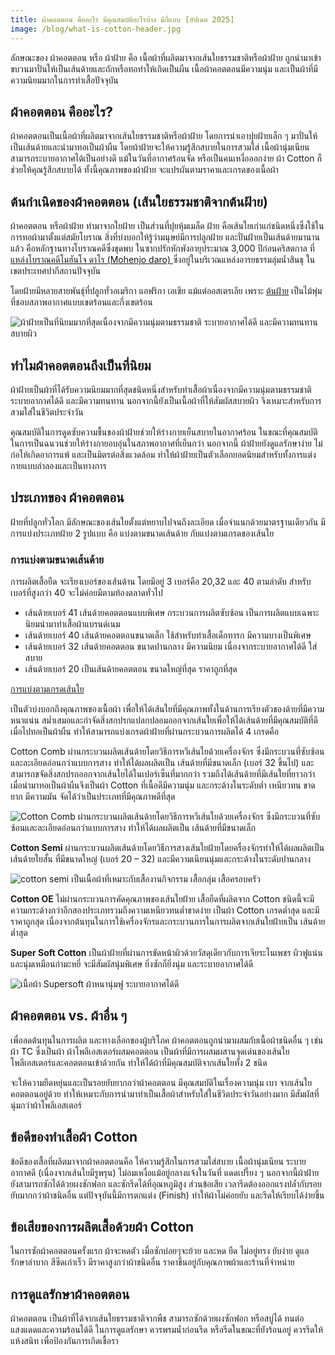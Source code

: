 ```yaml
---
title: ผ้าคอตตอน คืออะไร มีคุณสมบัติอะไรบ้าง มีกี่แบบ [อัปเดต 2025]
image: /blog/what-is-cotton-header.jpg
---
```


ลักษณะของ ผ้าคอตตอน หรือ ผ้าฝ้าย คือ เนื้อผ้าที่ผลิตมาจากเส้นใยธรรมชาติหรือผ้าฝ้าย ถูกนำมาเข้าขบวนมาปั่นให้เป็นเส้นด้ายและถักหรือทอทำให้เกิดเป็นผืน เนื้อผ้าคอตตอนมีความนุ่ม และเป็นผ้าที่มีความนิยมมากในการทำเสื้อปัจจุบัน

## ผ้าคอตตอน คืออะไร?

ผ้าคอตตอนเป็นเนื้อผ้าที่ผลิตมาจากเส้นใยธรรมชาติหรือผ้าฝ้าย โดยการนำเอาปุยฝ้ายเล็ก ๆ มาปั่นให้เป็นเส้นด้ายและนำมาทอเป็นผ้าผืน โดยผ้าฝ้ายจะให้ความรู้สึกสบายในการสวมใส่ เนื้อผ้านุ่มเนียน สามารถระบายอากาศได้เป็นอย่างดี แม้ในวันที่อากาศร้อนจัด หรือเป็นคนเหงื่อออกง่าย ผ้า Cotton ก็ช่วยให้คุณรู้สึกสบายได้ ทั้งนี้คุณภาพของผ้าฝ้าย จะแปรผันตามราคาและเกรดของเนื้อผ้า

## ต้นกำเนิดของผ้าคอตตอน (เส้นใยธรรมชาติจากต้นฝ้าย)

ผ้าคอตตอน หรือผ้าฝ้าย ทำมาจากใยฝ้าย เป็นส่วนที่ปุยหุ้มเมล็ด ฝ้าย คือเส้นใยเก่าแก่ชนิดหนึ่งซึ่งใช้ในการทอผ้ามาตั้งแต่สมัยโบราณ สิ่งที่บ่งบอกให้รู้ว่ามนุษย์มีการปลูกฝ้าย และปั่นฝ้ายเป็นเส้นด้ายมานานแล้ว คือหลักฐานทางโบราณคดีซึ่งขุดพบ ในซากปรักหักพังอายุประมาณ 3,000 ปีก่อนคริสตกาล ที่[แหล่งโบราณคดีโมฮันโจ ดาโร (Mohenjo daro) ](/https://artsandculture.google.com/entity/m0k9kx?hl=th) ซึ่งอยู่ในบริเวณแหล่งอารยธรรมลุ่มน้ำสินธุ ในเขตประเทศปากีสถานปัจจุบัน

โดยฝ้ายมีหลายสายพันธุ์ที่ปลูกทั่วอเมริกา แอฟริกา เอเชีย แม้แต่ออสเตรเลีย เพราะ [ต้นฝ้าย](https://khaolan.redcross.or.th/ฝ้าย/#:~:text=ลักษณะของต้นฝ้าย,มีขนละเอียดขึ้นหนาแน่น) เป็นไม้พุ่มที่ชอบสภาพอากาศแบบเขตร้อนและกึ่งเขตร้อน


![ผ้าฝ้ายเป็นที่นิยมมากที่สุดเนื่องจากมีความนุ่มตามธรรมชาติ ระบายอากาศได้ดี และมีความทนทาน สบายผิว](/blog/what-is-cotton-1.jpg)

## ทำไมผ้าคอตตอนถึงเป็นที่นิยม

ผ้าฝ้ายเป็นผ้าที่ได้รับความนิยมมากที่สุดชนิดหนึ่งสำหรับทำเสื้อผ้าเนื่องจากมีความนุ่มตามธรรมชาติ ระบายอากาศได้ดี และมีความทนทาน นอกจากนี้ยังเป็นเนื้อผ้าที่ให้สัมผัสสบายผิว จึงเหมาะสำหรับการสวมใส่ในชีวิตประจำวัน

คุณสมบัติในการดูดซับความชื้นของผ้าฝ้ายช่วยให้ร่างกายเย็นสบายในอากาศร้อน ในขณะที่คุณสมบัติในการเป็นฉนวนช่วยให้ร่างกายอบอุ่นในสภาพอากาศที่เย็นกว่า นอกจากนี้ ผ้าฝ้ายยังดูแลรักษาง่าย ไม่ก่อให้เกิดอาการแพ้ และเป็นมิตรต่อสิ่งแวดล้อม ทำให้ผ้าฝ้ายเป็นตัวเลือกยอดนิยมสำหรับทั้งการแต่งกายแบบลำลองและเป็นทางการ

## ประเภทของ ผ้าคอตตอน

ฝ้ายที่ปลูกทั่วโลก มีลักษณะของเส้นใยตั้งแต่หยาบไปจนถึงละเอียด เมื่อจำแนกด้วยมาตรฐานเดียวกัน มีการแบ่งประเภทฝ้าย 2 รูปแบบ คือ แบ่งตามขนาดเส้นด้าย กับแบ่งตามเกรดของเส้นใย

### การแบ่งตามขนาดเส้นด้าย

การผลิตเสื้อยืด จะเรียงเบอร์ของเส้นด้าน โดยมีอยู่ 3 เบอร์คือ 20,32 และ 40 ตามลำดับ สำหรับเบอร์ที่สูงกว่า 40 จะไม่ค่อยมีตามท้องตลาดทั่วไป

- เส้นด้ายเบอร์ 41 เส้นด้ายคอตตอนแบบพิเศษ กระบวนการผลิตซับซ้อน เป็นการผลิตแบบเฉพาะ นิยมนำมาทำเสื้อผ้าแบรนด์เนม
- เส้นด้ายเบอร์ 40 เส้นด้ายคอตตอนขนาดเล็ก ใช้สำหรับทำเสื้อเด็กทารก มีความบางเป็นพิเศษ
- เส้นด้ายเบอร์ 32 เส้นด้ายคอตตอน ขนาดปานกลาง มีความนิยม เนื่องจากระบายอากาศได้ดี ใส่สบาย
- เส้นด้ายเบอร์ 20 เป็นเส้นด้ายคอตตอน ขนาดใหญ่ที่สุด ราคาถูกที่สุด

[การแบ่งตามเกรดเส้นใย](/somsritshirt-cotton)

เป็นตัวบ่งบอกถึงคุณภาพของเนื้อผ้า เพื่อให้ได้เส้นใยที่มีคุณภาพทั้งในด้านการเรียงตัวของด้ายที่มีความหนาแน่น สม่ำเสมอและกำจัดสิ่งสกปรกแปลกปลอมออกจากเส้นใยเพื่อให้ได้เส้นด้ายที่มีคุณสมบัติที่ดี เมื่อไปทอเป็นผ้าผืน ทำให้สามารถแบ่งเกรดผ้าฝ้ายที่ผ่านกระบวนการผลิตได้ 4 เกรดคือ

Cotton Comb ผ่านกระบวนผลิตเส้นด้ายโดยวิธีการหวีเส้นใยด้วยเครื่องจักร ซึ่งมีกระบวนที่ซับซ้อนและละเอียดอ่อนกว่าแบบการสาง ทำให้ได้ผลผลิตเป็น เส้นด้ายที่มีขนาดเล็ก (เบอร์ 32 ขึ้นไป) และสามารถขจัดสิ่งสกปรกออกจากเส้นใยได้ในเปอร์เซ็นที่มากกว่า รวมถึงได้เส้นด้ายที่มีเส้นใยที่ยาวกว่า เมื่อนำมาทอเป็นผ้าผืนจึงเป็นผ้า Cotton ที่เนื้อดีมีความนุ่ม และกระด้างในระดับต่ำ เหนียวทน ขาดยาก มีความมัน จัดได้ว่าเป็นประเภทที่มีคุณภาพดีที่สุด

![Cotton Comb ผ่านกระบวนผลิตเส้นด้ายโดยวิธีการหวีเส้นใยด้วยเครื่องจักร ซึ่งมีกระบวนที่ซับซ้อนและละเอียดอ่อนกว่าแบบการสาง ทำให้ได้ผลผลิตเป็น เส้นด้ายที่มีขนาดเล็ก](/blog/what-is-cotton-2.jpg)

**Cotton Semi** ผ่านกระบวนผลิตเส้นด้ายโดยวิธีการสางเส้นใยฝ้ายโดยครื่องจักรทำให้ได้ผลผลิตเป็นเส้นด้ายใยสั้น ที่มีขนาดใหญ่ (เบอร์ 20 – 32) และมีความเนียนนุ่มและกระด้างในระดับปานกลาง

![cotton semi เป็นเนื้อผ้าที่เหมาะกับเสื้องานกิจกรรม เสื้อกลุ่ม เสื้อครอบครัว](/blog/what-is-cotton-3.jpg)

**Cotton OE** ไม่ผ่านกระบวนการคัดคุณภาพของเส้นใยฝ้าย เสื้อยืดที่ผลิตจาก Cotton ชนิดนี้จะมีความกระด้างกว่าอีกสองประเภทรวมถึงความเหนียวทนต่ำขาดง่าย เป็นผ้า Cotton เกรดต่ำสุด และมีราคาถูกสุด เนื่องจากต้นทุนในการใช้เครื่องจักรและกระบวนการในการผลิตจากเส้นใยฝ้ายเป็น เส้นด้ายต่ำสุด

**Super Soft Cotton** เป็นผ้าฝ้ายที่ผ่านการขัดหน้าผิวด้วยวัสดุเดียวกับการเจียระไนเพชร ผิวฟูแน่น และนุ่มเหมือนกำมะหยี่ จะมีสัมผัสนุ่มพิเศษ ยิ่งซักก็ยิ่งนุ่ม และระบายอากาศได้ดี

![เนื้อผ้า Supersoft ผ้าหนานุ่มฟู ระบายอากาศได้ดี](/blog/what-is-cotton-4.jpg)

## ผ้าคอตตอน vs. ผ้าอื่น ๆ

เพื่อลดต้นทุนในการผลิต และทางเลือกของผู้บริโภค ผ้าคอตตอนถูกนำมาผสมกับเนื้อผ้าชนิดอื่น ๆ เช่น ผ้า TC ซึ่งเป็นผ้า ผ้าโพลีเอสเตอร์ผสมคอตตอน เป็นผ้าที่มีการผสมผสานจุดเด่นของเส้นใยโพลีเอสเตอร์และคอตตอนเข้าด้วยกัน ทำให้ได้ผ้าที่มีคุณสมบัติจากเส้นใยทั้ง 2 ชนิด

จะให้ความยืดหยุ่นและเป็นรอยยับยากกว่าผ้าคอตตอน มีคุณสมบัติในเรื่องความนุ่ม เบา จากเส้นใยคอตตอนอยู่ด้วย ทำให้เหมาะกับการนำมาทำเป็นเสื้อผ้าสำหรับใส่ในชีวิตประจำวันอย่างมาก มีสัมผัสที่นุ่มกว่าผ้าโพลีเอสเตอร์

## ข้อดีของทำเสื้อผ้า Cotton

ข้อดีของเสื้อที่ผลิตมาจากผ้าคอตตอนคือ ให้ความรู้สึกในการสวมใส่สบาย เนื้อผ้านุ่มเนียน ระบายอากาศดี (เนื่องจากเส้นใยมีรูพรุน) ไม่อมเหงื่อแม้อยู่กลางแจ้งในวันที่ แดดเปรี้ยง ๆ นอกจากนี้ผ้าฝ้ายยังสามารถซักได้ด้วยผงซักฟอก และซักรีดได้ที่อุณหภูมิสูง ส่วนข้อเสีย เวลารีดต้องออกแรงปล้ำกับรอยยับมากกว่าผ้าชนิดอื่น แต่ปัจจุบันนี้มีการตกแต่ง (Finish) ทำให้ผ้าไม่ค่อยยับ และรีดให้เรียบได้ง่ายขึ้น

## ข้อเสียของการผลิตเสื้อด้วยผ้า Cotton

ในการซักผ้าคอตตอนครั้งแรก ผ้าจะหดตัว เมื่อซักบ่อยๆจะย้วย และหด ยืด ไม่อยู่ทรง ยับง่าย ดูแลรักษาลำบาก สีซีดเก่าเร็ว มีราคาสูงกว่าผ้าชนิดอื่น ราคาขึ้นอยู่กับคุณภาพผ้าและร้านที่จำหน่าย

## การดูแลรักษาผ้าคอตตอน

ผ้าคอตตอน เป็นผ้าที่ได้จากเส้นใยธรรมชาติจากพืช สามารถซักด้วยผงซักฟอก หรือสบู่ได้ ทนต่อแสงแดดและความร้อนได้ดี ในการดูแลรักษา ควรพรมน้ำก่อนรีด หรือรีดในขณะที่ยังร้อนอยู่ ควรรีดให้แห้งสนิท เพื่อป้องกันการเกิดเชื้อรา




